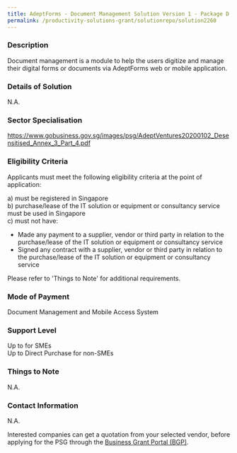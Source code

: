 ```yaml
---
title: AdeptForms - Document Management Solution Version 1 - Package D (Up to 15 users - With OCR)
permalink: /productivity-solutions-grant/solutionrepo/solution2260
---
```


### Description

Document management is a module to help the users digitize and manage their digital forms or documents via AdeptForms web or mobile application.

### Details of Solution

N.A.

### Sector Specialisation

https://www.gobusiness.gov.sg/images/psg/AdeptVentures20200102_Desensitised_Annex_3_Part_4.pdf

### Eligibility Criteria

Applicants must meet the following eligibility criteria at the point of application:

a) must be registered in Singapore <br>
b) purchase/lease of the IT solution or equipment or consultancy service must be used in Singapore <br>
c) must not have:
- Made any payment to a supplier, vendor or third party in relation to the purchase/lease of the IT solution or equipment or consultancy service
- Signed any contract with a supplier, vendor or third party in relation to the purchase/lease of the IT solution or equipment or consultancy service

Please refer to 'Things to Note' for additional requirements.

### Mode of Payment
Document Management and Mobile Access System

### Support Level
Up to  for SMEs <br>
Up to Direct Purchase for non-SMEs

### Things to Note
N.A.

### Contact Information
N.A.

Interested companies can get a quotation from your selected vendor, before applying for the PSG through the <a target='_blank' rel='noopener' href='https://www.businessgrants.gov.sg/'>Business Grant Portal (BGP)</a>.
